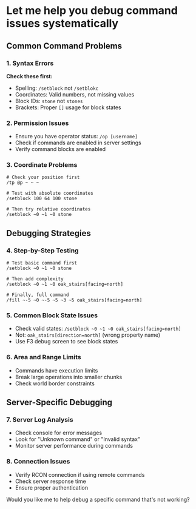 # Let me help you debug command issues systematically

## Common Command Problems

### 1. Syntax Errors

**Check these first:**

- Spelling: `/setblock` not `/setblokc`
- Coordinates: Valid numbers, not missing values
- Block IDs: `stone` not `stones`
- Brackets: Proper `[]` usage for block states

### 2. Permission Issues

- Ensure you have operator status: `/op [username]`
- Check if commands are enabled in server settings
- Verify command blocks are enabled

### 3. Coordinate Problems

```minecraft
# Check your position first
/tp @p ~ ~ ~

# Test with absolute coordinates
/setblock 100 64 100 stone

# Then try relative coordinates
/setblock ~0 ~1 ~0 stone
```

## Debugging Strategies

### 4. Step-by-Step Testing

```minecraft
# Test basic command first
/setblock ~0 ~1 ~0 stone

# Then add complexity
/setblock ~0 ~1 ~0 oak_stairs[facing=north]

# Finally, full command
/fill ~-5 ~0 ~-5 ~5 ~3 ~5 oak_stairs[facing=north]
```

### 5. Common Block State Issues

- Check valid states: `/setblock ~0 ~1 ~0 oak_stairs[facing=north]`
- Not: `oak_stairs[direction=north]` (wrong property name)
- Use F3 debug screen to see block states

### 6. Area and Range Limits

- Commands have execution limits
- Break large operations into smaller chunks
- Check world border constraints

## Server-Specific Debugging

### 7. Server Log Analysis

- Check console for error messages
- Look for "Unknown command" or "Invalid syntax"
- Monitor server performance during commands

### 8. Connection Issues

- Verify RCON connection if using remote commands
- Check server response time
- Ensure proper authentication

Would you like me to help debug a specific command that's not working?
